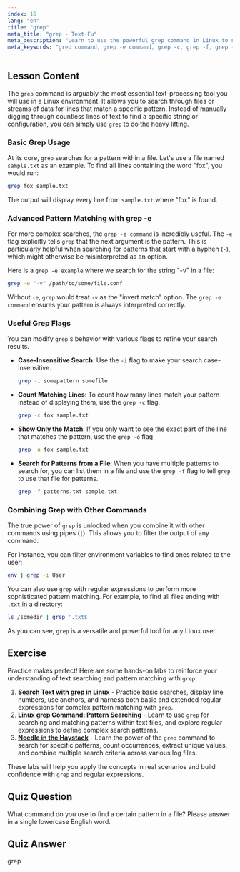 ```yaml
---
index: 16
lang: "en"
title: "grep"
meta_title: "grep - Text-Fu"
meta_description: "Learn to use the powerful grep command in Linux to search for text patterns. This guide covers basic usage, the grep -e command, grep -c for counting, and other essential options for effective text processing."
meta_keywords: "grep command, grep -e command, grep -c, grep -f, grep -o, grep -e example, linux grep, search text, pattern matching, text processing, linux tutorial"
---
```


## Lesson Content

The `grep` command is arguably the most essential text-processing tool you will use in a Linux environment. It allows you to search through files or streams of data for lines that match a specific pattern. Instead of manually digging through countless lines of text to find a specific string or configuration, you can simply use `grep` to do the heavy lifting.

### Basic Grep Usage

At its core, `grep` searches for a pattern within a file. Let's use a file named `sample.txt` as an example. To find all lines containing the word "fox", you would run:

```bash
grep fox sample.txt
```

The output will display every line from `sample.txt` where "fox" is found.

### Advanced Pattern Matching with grep -e

For more complex searches, the `grep -e command` is incredibly useful. The `-e` flag explicitly tells `grep` that the next argument is the pattern. This is particularly helpful when searching for patterns that start with a hyphen (`-`), which might otherwise be misinterpreted as an option.

Here is a `grep -e example` where we search for the string "-v" in a file:

```bash
grep -e "-v" /path/to/some/file.conf
```

Without `-e`, `grep` would treat `-v` as the "invert match" option. The `grep -e command` ensures your pattern is always interpreted correctly.

### Useful Grep Flags

You can modify `grep`'s behavior with various flags to refine your search results.

- **Case-Insensitive Search**: Use the `-i` flag to make your search case-insensitive.

  ```bash
  grep -i somepattern somefile
  ```

- **Count Matching Lines**: To count how many lines match your pattern instead of displaying them, use the `grep -c` flag.

  ```bash
  grep -c fox sample.txt
  ```

- **Show Only the Match**: If you only want to see the exact part of the line that matches the pattern, use the `grep -o` flag.

  ```bash
  grep -o fox sample.txt
  ```

- **Search for Patterns from a File**: When you have multiple patterns to search for, you can list them in a file and use the `grep -f` flag to tell `grep` to use that file for patterns.

  ```bash
  grep -f patterns.txt sample.txt
  ```

### Combining Grep with Other Commands

The true power of `grep` is unlocked when you combine it with other commands using pipes (`|`). This allows you to filter the output of any command.

For instance, you can filter environment variables to find ones related to the user:

```bash
env | grep -i User
```

You can also use `grep` with regular expressions to perform more sophisticated pattern matching. For example, to find all files ending with `.txt` in a directory:

```bash
ls /somedir | grep '.txt$'
```

As you can see, `grep` is a versatile and powerful tool for any Linux user.

## Exercise

Practice makes perfect! Here are some hands-on labs to reinforce your understanding of text searching and pattern matching with `grep`:

1. **[Search Text with grep in Linux](https://labex.io/labs/comptia-search-text-with-grep-in-linux-590841)** - Practice basic searches, display line numbers, use anchors, and harness both basic and extended regular expressions for complex pattern matching with `grep`.
2. **[Linux grep Command: Pattern Searching](https://labex.io/labs/linux-linux-grep-command-pattern-searching-219192)** - Learn to use `grep` for searching and matching patterns within text files, and explore regular expressions to define complex search patterns.
3. **[Needle in the Haystack](https://labex.io/labs/linux-needle-in-the-haystack-388109)** - Learn the power of the `grep` command to search for specific patterns, count occurrences, extract unique values, and combine multiple search criteria across various log files.

These labs will help you apply the concepts in real scenarios and build confidence with `grep` and regular expressions.

## Quiz Question

What command do you use to find a certain pattern in a file? Please answer in a single lowercase English word.

## Quiz Answer

grep
